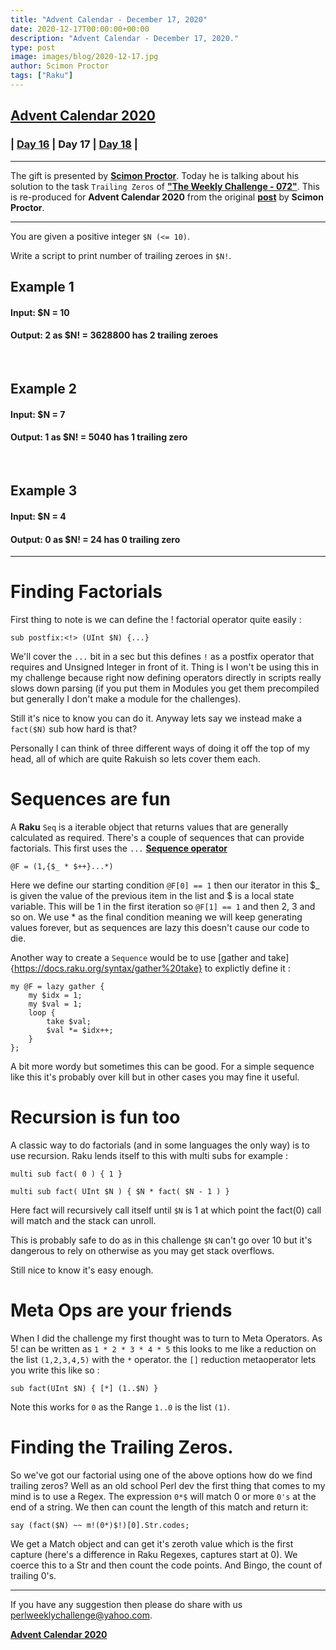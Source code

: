 ```yaml
---
title: "Advent Calendar - December 17, 2020"
date: 2020-12-17T00:00:00+00:00
description: "Advent Calendar - December 17, 2020."
type: post
image: images/blog/2020-12-17.jpg
author: Scimon Proctor
tags: ["Raku"]
---
```


## [**Advent Calendar 2020**](/blog/advent-calendar-2020)
### | [**Day 16**](/blog/advent-calendar-2020-12-16) | **Day 17** | [**Day 18**](/blog/advent-calendar-2020-12-18) |
***

The gift is presented by [**Scimon Proctor**](/blog/meet-the-champion-027). Today he is talking about his solution to the task `Trailing Zeros` of **["The Weekly Challenge - 072"](/blog/perl-weekly-challenge-072)**. This is re-produced for **Advent Calendar 2020** from the original [**post**](https://dev.to/scimon/the-weekly-challenge-in-raku-week-72-part-1-2i0g) by **Scimon Proctor**.

***

You are given a positive integer `$N (<= 10)`.

Write a script to print number of trailing zeroes in `$N!`.

## Example 1

#### Input: $N = 10
#### Output: 2 as $N! = 3628800 has 2 trailing zeroes

<br>

## Example 2

#### Input: $N = 7
#### Output: 1 as $N! = 5040 has 1 trailing zero

<br>

## Example 3

#### Input: $N = 4
#### Output: 0 as $N! = 24 has 0 trailing zero

***

# Finding Factorials

First thing to note is we can define the ! factorial operator quite easily :

```perl6
sub postfix:<!> (UInt $N) {...}
```

We'll cover the `...` bit in a sec but this defines `!` as a postfix operator that requires and Unsigned Integer in front of it. Thing is I won't be using this in my challenge because right now defining operators directly in scripts really slows down parsing (if you put them in Modules you get them precompiled but generally I don't make a module for the challenges).

Still it's nice to know you can do it. Anyway lets say we instead make a `fact($N)` sub how hard is that?

Personally I can think of three different ways of doing it off the top of my head, all of which are quite Rakuish so lets cover them each.

# Sequences are fun

A **Raku** `Seq` is a iterable object that returns values that are generally calculated as required. There's a couple of sequences that can provide factorials. This first uses the `...` [**Sequence operator**](https://docs.raku.org/language/operators#index-entry-..._operators)

```perl6
@F = (1,{$_ * $++}...*)
```

Here we define our starting condition `@F[0] == 1` then our iterator in this $_ is given the value of the previous item in the list and $ is a local state variable. This will be 1 in the first iteration so `@F[1] == 1` and then 2, 3 and so on. We use * as the final condition meaning we will keep generating values forever, but as sequences are lazy this doesn't cause our code to die.

Another way to create a `Sequence` would be to use [gather and take]{https://docs.raku.org/syntax/gather%20take} to explictly define it :

```perl6
my @F = lazy gather {
    my $idx = 1;
    my $val = 1;
    loop {
        take $val;
        $val *= $idx++;
    }
};
```

A bit more wordy but sometimes this can be good. For a simple sequence like this it's probably over kill but in other cases you may fine it useful.

# Recursion is fun too

A classic way to do factorials (and in some languages the only way) is to use recursion. Raku lends itself to this with multi subs for example :

```perl6
multi sub fact( 0 ) { 1 }

multi sub fact( UInt $N ) { $N * fact( $N - 1 ) }
```

Here fact will recursively call itself until `$N` is 1 at which point the fact(0) call will match and the stack can unroll.

This is probably safe to do as in this challenge `$N` can't go over 10 but it's dangerous to rely on otherwise as you may get stack overflows.

Still nice to know it's easy enough.

# Meta Ops are your friends

When I did the challenge my first thought was to turn to Meta Operators. As 5! can be written as `1 * 2 * 3 * 4 * 5` this looks to me like a reduction on the list `(1,2,3,4,5)` with the `*` operator. the `[]` reduction metaoperator lets you write this like so :

```perl6
sub fact(UInt $N) { [*] (1..$N) }
```

Note this works for `0` as the Range `1..0` is the list `(1)`.

# Finding the Trailing Zeros.

So we've got our factorial using one of the above options how do we find trailing zeros? Well as an old school Perl dev the first thing that comes to my mind is to use a Regex. The expression `0*$` will match 0 or more `0's` at the end of a string. We then can count the length of this match and return it:

```perl6
say (fact($N) ~~ m!(0*)$!)[0].Str.codes;
```

We get a Match object and can get it's zeroth value which is the first capture (here's a difference in Raku Regexes, captures start at 0). We coerce this to a Str and then count the code points. And Bingo, the count of trailing 0's.

***

If you have any suggestion then please do share with us <perlweeklychallenge@yahoo.com>.

[**Advent Calendar 2020**](/blog/advent-calendar-2020)
